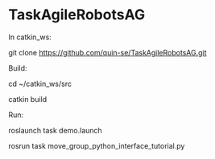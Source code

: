 # TaskAgileRobotsAG
In catkin_ws:
 
git clone https://github.com/quin-se/TaskAgileRobotsAG.git

Build:
 
cd ~/catkin_ws/src
 
catkin build

Run:
 
roslaunch task demo.launch
 
rosrun task move_group_python_interface_tutorial.py
